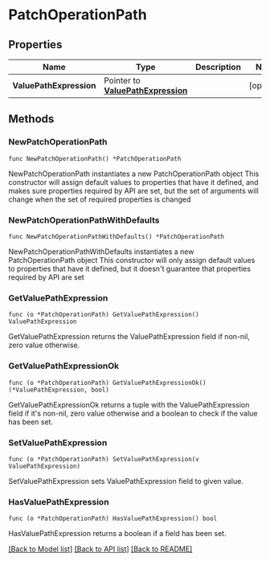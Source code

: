 # PatchOperationPath

## Properties

Name | Type | Description | Notes
------------ | ------------- | ------------- | -------------
**ValuePathExpression** | Pointer to [**ValuePathExpression**](ValuePathExpression.md) |  | [optional] 

## Methods

### NewPatchOperationPath

`func NewPatchOperationPath() *PatchOperationPath`

NewPatchOperationPath instantiates a new PatchOperationPath object
This constructor will assign default values to properties that have it defined,
and makes sure properties required by API are set, but the set of arguments
will change when the set of required properties is changed

### NewPatchOperationPathWithDefaults

`func NewPatchOperationPathWithDefaults() *PatchOperationPath`

NewPatchOperationPathWithDefaults instantiates a new PatchOperationPath object
This constructor will only assign default values to properties that have it defined,
but it doesn't guarantee that properties required by API are set

### GetValuePathExpression

`func (o *PatchOperationPath) GetValuePathExpression() ValuePathExpression`

GetValuePathExpression returns the ValuePathExpression field if non-nil, zero value otherwise.

### GetValuePathExpressionOk

`func (o *PatchOperationPath) GetValuePathExpressionOk() (*ValuePathExpression, bool)`

GetValuePathExpressionOk returns a tuple with the ValuePathExpression field if it's non-nil, zero value otherwise
and a boolean to check if the value has been set.

### SetValuePathExpression

`func (o *PatchOperationPath) SetValuePathExpression(v ValuePathExpression)`

SetValuePathExpression sets ValuePathExpression field to given value.

### HasValuePathExpression

`func (o *PatchOperationPath) HasValuePathExpression() bool`

HasValuePathExpression returns a boolean if a field has been set.


[[Back to Model list]](../README.md#documentation-for-models) [[Back to API list]](../README.md#documentation-for-api-endpoints) [[Back to README]](../README.md)


